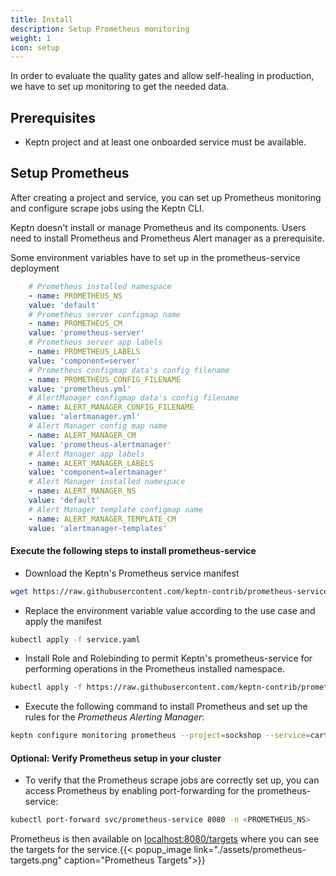 ```yaml
---
title: Install
description: Setup Prometheus monitoring
weight: 1
icon: setup
---
```


In order to evaluate the quality gates and allow self-healing in production, we have to set up monitoring to get the needed data.

## Prerequisites

- Keptn project and at least one onboarded service must be available.

## Setup Prometheus

After creating a project and service, you can set up Prometheus monitoring and configure scrape jobs using the Keptn CLI.

Keptn doesn't install or manage Prometheus and its components. Users need to install Prometheus and Prometheus Alert manager as a prerequisite.

Some environment variables have to set up in the prometheus-service deployment
```yaml
    # Prometheus installed namespace
    - name: PROMETHEUS_NS
    value: 'default'
    # Prometheus server configmap name
    - name: PROMETHEUS_CM
    value: 'prometheus-server'
    # Prometheus server app labels
    - name: PROMETHEUS_LABELS
    value: 'component=server'
    # Prometheus configmap data's config filename
    - name: PROMETHEUS_CONFIG_FILENAME
    value: 'prometheus.yml'
    # AlertManager configmap data's config filename
    - name: ALERT_MANAGER_CONFIG_FILENAME
    value: 'alertmanager.yml'
    # Alert Manager config map name
    - name: ALERT_MANAGER_CM
    value: 'prometheus-alertmanager'
    # Alert Manager app labels
    - name: ALERT_MANAGER_LABELS
    value: 'component=alertmanager'
    # Alert Manager installed namespace
    - name: ALERT_MANAGER_NS
    value: 'default'
    # Alert Manager template configmap name
    - name: ALERT_MANAGER_TEMPLATE_CM
    value: 'alertmanager-templates'
```

#### Execute the following steps to install prometheus-service

* Download the Keptn's Prometheus service manifest

```bash
wget https://raw.githubusercontent.com/keptn-contrib/prometheus-service/release-0.5.0/deploy/service.yaml
```

* Replace the environment variable value according to the use case and apply the manifest

```bash
kubectl apply -f service.yaml
```

* Install Role and Rolebinding to permit Keptn's prometheus-service for performing operations in the Prometheus installed namespace.

```bash
kubectl apply -f https://raw.githubusercontent.com/keptn-contrib/prometheus-service/release-0.5.0/deploy/role.yaml -n <PROMETHEUS_NS>
```

* Execute the following command to install Prometheus and set up the rules for the *Prometheus Alerting Manager*:

```bash
keptn configure monitoring prometheus --project=sockshop --service=carts
```

#### Optional: Verify Prometheus setup in your cluster
* To verify that the Prometheus scrape jobs are correctly set up, you can access Prometheus by enabling port-forwarding for the prometheus-service:

```BASH
kubectl port-forward svc/prometheus-service 8080 -n <PROMETHEUS_NS>
```

Prometheus is then available on [localhost:8080/targets](http://localhost:8080/targets) where you can see the targets for the service.{{< popup_image link="./assets/prometheus-targets.png" caption="Prometheus Targets">}}
